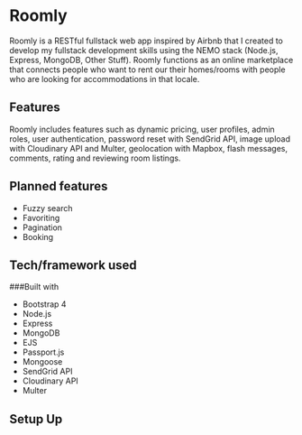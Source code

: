 # Roomly

Roomly is a RESTful fullstack web app inspired by Airbnb that I created to develop my fullstack development skills using the NEMO stack (Node.js, Express, MongoDB, Other Stuff). Roomly functions as an online marketplace that connects people who want to rent our their homes/rooms with people who are looking for accommodations in that locale.

## Features

Roomly includes features such as dynamic pricing, user profiles, admin roles, user authentication, password reset with SendGrid API, image upload with Cloudinary API and Multer, geolocation with Mapbox, flash messages, comments, rating and reviewing room listings.

## Planned features

* Fuzzy search
* Favoriting
* Pagination
* Booking

## Tech/framework used

###Built with

* Bootstrap 4
* Node.js
* Express
* MongoDB 
* EJS
* Passport.js
* Mongoose
* SendGrid API
* Cloudinary API
* Multer

## Setup Up

